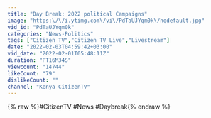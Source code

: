 ```yaml
---
title: "Day Break: 2022 political Campaigns"
image: "https:\/\/i.ytimg.com\/vi\/PdTaUJYqm0k\/hqdefault.jpg"
vid_id: "PdTaUJYqm0k"
categories: "News-Politics"
tags: ["Citizen TV","Citizen TV Live","Livestream"]
date: "2022-02-03T04:59:42+03:00"
vid_date: "2022-02-01T05:48:11Z"
duration: "PT16M34S"
viewcount: "14744"
likeCount: "79"
dislikeCount: ""
channel: "Kenya CitizenTV"
---
```

{% raw %}#CitizenTV #News #Daybreak{% endraw %}
